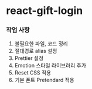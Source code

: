 # react-gift-login
### 작업 사항
1. 불필요한 파일, 코드 정리
2. 절대경로 alias 설정
3. Prettier 설정
4. Emotion 스타일 라이브러리 추가
5. Reset CSS 적용
6. 기본 폰트 Pretendard 적용
